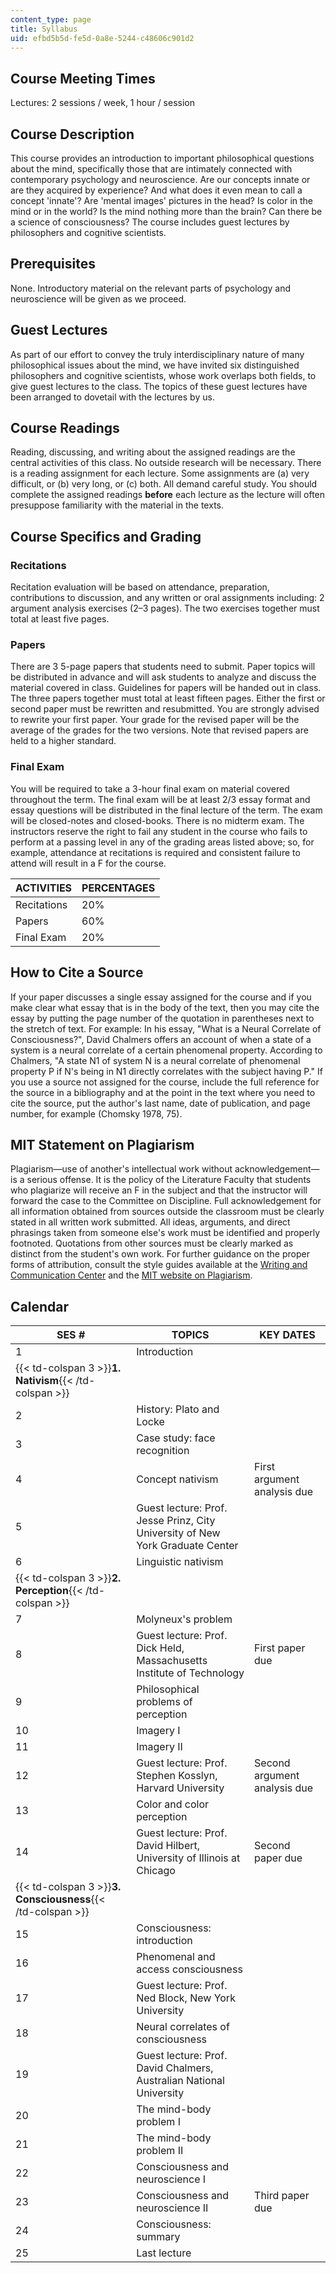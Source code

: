 ```yaml
---
content_type: page
title: Syllabus
uid: efbd5b5d-fe5d-0a8e-5244-c48606c901d2
---
```


Course Meeting Times
--------------------

Lectures: 2 sessions / week, 1 hour / session

Course Description
------------------

This course provides an introduction to important philosophical questions about the mind, specifically those that are intimately connected with contemporary psychology and neuroscience. Are our concepts innate or are they acquired by experience? And what does it even mean to call a concept 'innate'? Are 'mental images' pictures in the head? Is color in the mind or in the world? Is the mind nothing more than the brain? Can there be a science of consciousness? The course includes guest lectures by philosophers and cognitive scientists.

Prerequisites
-------------

None. Introductory material on the relevant parts of psychology and neuroscience will be given as we proceed.

Guest Lectures
--------------

As part of our effort to convey the truly interdisciplinary nature of many philosophical issues about the mind, we have invited six distinguished philosophers and cognitive scientists, whose work overlaps both fields, to give guest lectures to the class. The topics of these guest lectures have been arranged to dovetail with the lectures by us.

Course Readings
---------------

Reading, discussing, and writing about the assigned readings are the central activities of this class. No outside research will be necessary. There is a reading assignment for each lecture. Some assignments are (a) very difficult, or (b) very long, or (c) both. All demand careful study. You should complete the assigned readings **before** each lecture as the lecture will often presuppose familiarity with the material in the texts.

Course Specifics and Grading
----------------------------

### Recitations

Recitation evaluation will be based on attendance, preparation, contributions to discussion, and any written or oral assignments including: 2 argument analysis exercises (2–3 pages). The two exercises together must total at least five pages.

### Papers

There are 3 5-page papers that students need to submit. Paper topics will be distributed in advance and will ask students to analyze and discuss the material covered in class. Guidelines for papers will be handed out in class. The three papers together must total at least fifteen pages. Either the first or second paper must be rewritten and resubmitted. You are strongly advised to rewrite your first paper. Your grade for the revised paper will be the average of the grades for the two versions. Note that revised papers are held to a higher standard.

### Final Exam

You will be required to take a 3-hour final exam on material covered throughout the term. The final exam will be at least 2/3 essay format and essay questions will be distributed in the final lecture of the term. The exam will be closed-notes and closed-books. There is no midterm exam. The instructors reserve the right to fail any student in the course who fails to perform at a passing level in any of the grading areas listed above; so, for example, attendance at recitations is required and consistent failure to attend will result in a F for the course.

| ACTIVITIES | PERCENTAGES |
| --- | --- |
| Recitations | 20% |
| Papers | 60% |
| Final Exam | 20% 

How to Cite a Source
--------------------

If your paper discusses a single essay assigned for the course and if you make clear what essay that is in the body of the text, then you may cite the essay by putting the page number of the quotation in parentheses next to the stretch of text. For example: In his essay, "What is a Neural Correlate of Consciousness?", David Chalmers offers an account of when a state of a system is a neural correlate of a certain phenomenal property. According to Chalmers, "A state N1 of system N is a neural correlate of phenomenal property P if N's being in N1 directly correlates with the subject having P." If you use a source not assigned for the course, include the full reference for the source in a bibliography and at the point in the text where you need to cite the source, put the author's last name, date of publication, and page number, for example (Chomsky 1978, 75).

MIT Statement on Plagiarism
---------------------------

Plagiarism—use of another's intellectual work without acknowledgement—is a serious offense. It is the policy of the Literature Faculty that students who plagiarize will receive an F in the subject and that the instructor will forward the case to the Committee on Discipline. Full acknowledgement for all information obtained from sources outside the classroom must be clearly stated in all written work submitted. All ideas, arguments, and direct phrasings taken from someone else's work must be identified and properly footnoted. Quotations from other sources must be clearly marked as distinct from the student's own work. For further guidance on the proper forms of attribution, consult the style guides available at the [Writing and Communication Center](http://cmsw.mit.edu/writing-and-communication-center/) and the [MIT website on Plagiarism](http://cmsw.mit.edu/writing-and-communication-center/avoiding-plagiarism/).

Calendar
--------

| SES # | TOPICS | KEY DATES |
| --- | --- | --- |
| 1 | Introduction | &nbsp; |
| {{< td-colspan 3 >}}**1\. Nativism**{{< /td-colspan >}} |||
| 2 | History: Plato and Locke | &nbsp; |
| 3 | Case study: face recognition | &nbsp; |
| 4 | Concept nativism | First argument analysis due |
| 5 | Guest lecture: Prof. Jesse Prinz, City University of New York Graduate Center | &nbsp; |
| 6 | Linguistic nativism | &nbsp; |
| {{< td-colspan 3 >}}**2\. Perception**{{< /td-colspan >}} |||
| 7 | Molyneux's problem | &nbsp; |
| 8 | Guest lecture: Prof. Dick Held, Massachusetts Institute of Technology | First paper due |
| 9 | Philosophical problems of perception | &nbsp; |
| 10 | Imagery I | &nbsp; |
| 11 | Imagery II | &nbsp; |
| 12 | Guest lecture: Prof. Stephen Kosslyn, Harvard University | Second argument analysis due |
| 13 | Color and color perception | &nbsp; |
| 14 | Guest lecture: Prof. David Hilbert, University of Illinois at Chicago | Second paper due |
| {{< td-colspan 3 >}}**3\. Consciousness**{{< /td-colspan >}} |||
| 15 | Consciousness: introduction | &nbsp; |
| 16 | Phenomenal and access consciousness | &nbsp; |
| 17 | Guest lecture: Prof. Ned Block, New York University | &nbsp; |
| 18 | Neural correlates of consciousness | &nbsp; |
| 19 | Guest lecture: Prof. David Chalmers, Australian National University | &nbsp; |
| 20 | The mind-body problem I | &nbsp; |
| 21 | The mind-body problem II | &nbsp; |
| 22 | Consciousness and neuroscience I | &nbsp; |
| 23 | Consciousness and neuroscience II | Third paper due |
| 24 | Consciousness: summary | &nbsp; |
| 25 | Last lecture |